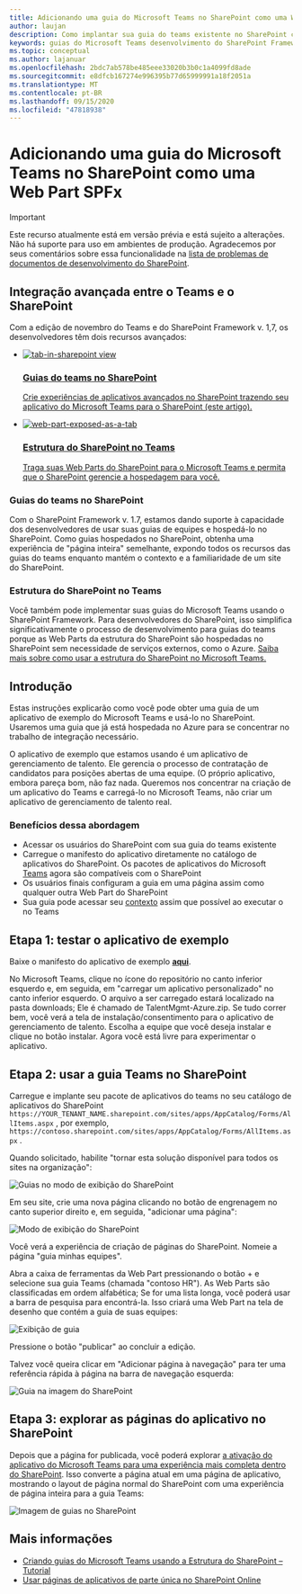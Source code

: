 ```yaml
---
title: Adicionando uma guia do Microsoft Teams no SharePoint como uma Web Part SPFx
author: laujan
description: Como implantar sua guia do teams existente no SharePoint como uma Web Part da estrutura do SharePoint.
keywords: guias do Microsoft Teams desenvolvimento do SharePoint Framework
ms.topic: conceptual
ms.author: lajanuar
ms.openlocfilehash: 2bdc7ab578be485eee33020b3b0c1a4099fd8ade
ms.sourcegitcommit: e8dfcb167274e996395b77d65999991a18f2051a
ms.translationtype: MT
ms.contentlocale: pt-BR
ms.lasthandoff: 09/15/2020
ms.locfileid: "47818938"
---
```

# <a name="adding-a-microsoft-teams-tab-in-sharepoint-as-an-spfx-web-part"></a>Adicionando uma guia do Microsoft Teams no SharePoint como uma Web Part SPFx

> [!IMPORTANT]
> Este recurso atualmente está em versão prévia e está sujeito a alterações. Não há suporte para uso em ambientes de produção. Agradecemos por seus comentários sobre essa funcionalidade na [lista de problemas de documentos de desenvolvimento do SharePoint](https://github.com/SharePoint/sp-dev-docs/issues).

## <a name="rich-integration-between-teams-and-sharepoint"></a>Integração avançada entre o Teams e o SharePoint

Com a edição de novembro do Teams e do SharePoint Framework v. 1,7, os desenvolvedores têm dois recursos avançados:

<ul  class="panelContent cardsC">
<li>
    <a href="#introduction">
        <div class="cardSize">
            <div class="cardPadding">
                <div class="card">
                    <div class="cardImageOuter">
                        <div class="cardImage bgdAccent1">
                            <img src="~/assets/images/tabs/tabs-in-sharepoint/image084.png" alt="tab-in-sharepoint view"/>
                        </div>
                    </div>
                    <div class="cardText">
                        <h3>Guias do teams no SharePoint</h3>
                        <p>Crie experiências de aplicativos avançados no SharePoint trazendo seu aplicativo do Microsoft Teams para o SharePoint (este artigo).</p>
                    </div>
                </div>
            </div>
        </div>
    </a>
</li>
<li>
    <a href="https://docs.microsoft.com/sharepoint/dev/spfx/web-parts/get-started/using-web-part-as-ms-teams-tab">
        <div class="cardSize">
            <div class="cardPadding">
                <div class="card">
                    <div class="cardImageOuter">
                        <div class="cardImage bgdAccent1">
                            <img src="~/assets/images/tabs/tabs-in-sharepoint/SharePoint-web-part-exposed-as-a-Tab-in-Microsoft-Teams.png" alt="web-part-exposed-as-a-tab" />
                        </div>
                    </div>
                    <div class="cardText">
                        <h3>Estrutura do SharePoint no Teams</h3>
                        <p>Traga suas Web Parts do SharePoint para o Microsoft Teams e permita que o SharePoint gerencie a hospedagem para você.</p>
                    </div>
                </div>
            </div>
        </div>
    </a>
</li>
</ul>

### <a name="teams-tabs-in-sharepoint"></a>Guias do teams no SharePoint

Com o SharePoint Framework v. 1.7, estamos dando suporte à capacidade dos desenvolvedores de usar suas guias de equipes e hospedá-lo no SharePoint. Como guias hospedados no SharePoint, obtenha uma experiência de "página inteira" semelhante, expondo todos os recursos das guias do teams enquanto mantém o contexto e a familiaridade de um site do SharePoint.

### <a name="sharepoint-framework-in-teams"></a>Estrutura do SharePoint no Teams

Você também pode implementar suas guias do Microsoft Teams usando o SharePoint Framework. Para desenvolvedores do SharePoint, isso simplifica significativamente o processo de desenvolvimento para guias do teams porque as Web Parts da estrutura do SharePoint são hospedadas no SharePoint sem necessidade de serviços externos, como o Azure. [Saiba mais sobre como usar a estrutura do SharePoint no Microsoft Teams.](/sharepoint/dev/spfx/web-parts/get-started/using-web-part-as-ms-teams-tab)

## <a name="introduction"></a>Introdução

Estas instruções explicarão como você pode obter uma guia de um aplicativo de exemplo do Microsoft Teams e usá-lo no SharePoint. Usaremos uma guia que já está hospedada no Azure para se concentrar no trabalho de integração necessário.

O aplicativo de exemplo que estamos usando é um aplicativo de gerenciamento de talento. Ele gerencia o processo de contratação de candidatos para posições abertas de uma equipe. (O próprio aplicativo, embora pareça bom, não faz nada. Queremos nos concentrar na criação de um aplicativo do Teams e carregá-lo no Microsoft Teams, não criar um aplicativo de gerenciamento de talento real.

### <a name="benefits-of-this-approach"></a>Benefícios dessa abordagem

- Acessar os usuários do SharePoint com sua guia do teams existente
- Carregue o manifesto do aplicativo diretamente no catálogo de aplicativos do SharePoint. Os pacotes de aplicativos do Microsoft [Teams](~/concepts/build-and-test/apps-package.md) agora são compatíveis com o SharePoint
- Os usuários finais configuram a guia em uma página assim como qualquer outra Web Part do SharePoint
- Sua guia pode acessar seu [contexto](~/tabs/how-to/access-teams-context.md) assim que possível ao executar o no Teams

## <a name="step-1-testing-the-sample-app"></a>Etapa 1: testar o aplicativo de exemplo

Baixe o manifesto do aplicativo de exemplo [**aqui**](https://github.com/MicrosoftDocs/msteams-docs/raw/master/msteams-platform/assets/downloads/TalentMgmt-Azure.zip).

No Microsoft Teams, clique no ícone do repositório no canto inferior esquerdo e, em seguida, em "carregar um aplicativo personalizado" no canto inferior esquerdo. O arquivo a ser carregado estará localizado na pasta downloads; Ele é chamado de TalentMgmt-Azure.zip. Se tudo correr bem, você verá a tela de instalação/consentimento para o aplicativo de gerenciamento de talento. Escolha a equipe que você deseja instalar e clique no botão instalar. Agora você está livre para experimentar o aplicativo.

## <a name="step-2-using-the-teams-tab-in-sharepoint"></a>Etapa 2: usar a guia Teams no SharePoint

Carregue e implante seu pacote de aplicativos do teams no seu catálogo de aplicativos do SharePoint `https://YOUR_TENANT_NAME.sharepoint.com/sites/apps/AppCatalog/Forms/AllItems.aspx` , por exemplo, `https://contoso.sharepoint.com/sites/apps/AppCatalog/Forms/AllItems.aspx` .

Quando solicitado, habilite "tornar esta solução disponível para todos os sites na organização":

![Guias no modo de exibição do SharePoint](~/assets/images/tabs/tabs-in-sharepoint/image065.png)

Em seu site, crie uma nova página clicando no botão de engrenagem no canto superior direito e, em seguida, "adicionar uma página":

![Modo de exibição do SharePoint](~/assets/images/tabs/tabs-in-sharepoint/image066.png)

Você verá a experiência de criação de páginas do SharePoint. Nomeie a página "guia minhas equipes".

Abra a caixa de ferramentas da Web Part pressionando o botão + e selecione sua guia Teams (chamada "contoso HR"). As Web Parts são classificadas em ordem alfabética; Se for uma lista longa, você poderá usar a barra de pesquisa para encontrá-la. Isso criará uma Web Part na tela de desenho que contém a guia de suas equipes:

![Exibição de guia](~/assets/images/tabs/tabs-in-sharepoint/image071.png)

Pressione o botão "publicar" ao concluir a edição.

Talvez você queira clicar em "Adicionar página à navegação" para ter uma referência rápida à página na barra de navegação esquerda:

![Guia na imagem do SharePoint](~/assets/images/tabs/tabs-in-sharepoint/image073.png)

## <a name="step-3-explore-app-pages-in-sharepoint"></a>Etapa 3: explorar as páginas do aplicativo no SharePoint

Depois que a página for publicada, você poderá explorar [a ativação do aplicativo do Microsoft Teams para uma experiência mais completa dentro do SharePoint](/sharepoint/dev/spfx/web-parts/single-part-app-pages). Isso converte a página atual em uma página de aplicativo, mostrando o layout de página normal do SharePoint com uma experiência de página inteira para a guia Teams:

![Imagem de guias no SharePoint](~/assets/images/tabs/tabs-in-sharepoint/image085.png)

## <a name="more-information"></a>Mais informações

- [Criando guias do Microsoft Teams usando a Estrutura do SharePoint – Tutorial](/sharepoint/dev/spfx/web-parts/get-started/using-web-part-as-ms-teams-tab)
- [Usar páginas de aplicativos de parte única no SharePoint Online](/sharepoint/dev/spfx/web-parts/single-part-app-pages)
